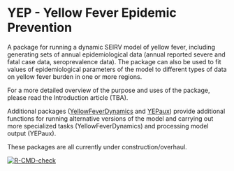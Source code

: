 # YEP - Yellow Fever Epidemic Prevention
 A package for running a dynamic SEIRV model of yellow fever, including generating sets of annual epidemiological data (annual reported severe and fatal case data, seroprevalence data). The package can also be used to fit values of epidemiological parameters of the model to different types of data on yellow fever burden in one or more regions.

For a more detailed overview of the purpose and uses of the package, please read the Introduction article (TBA).

Additional packages ([YellowFeverDynamics](https://github.com/mrc-ide/YellowFeverDynamics) and [YEPaux](https://github.com/mrc-ide/YEPaux)) provide additional functions for running alternative versions of the model and carrying out more specialized tasks (YellowFeverDynamics) and processing model output (YEPaux).

These packages are all currently under construction/overhaul.

<!-- badges: start -->
  [![R-CMD-check](https://github.com/mrc-ide/YEP/workflows/R-CMD-check/badge.svg)](https://github.com/mrc-ide/YEP/actions)
  <!-- badges: end -->
